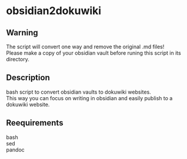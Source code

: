 # obsidian2dokuwiki

## Warning
The script will convert one way and remove the original .md files!  
Please make a copy of your obsidian vault before runing this script in its directory.

## Description
bash script to convert obsidian vaults to dokuwiki websites.  
This way you can focus on writing in obsidian and easily publish to a dokuwiki website.

## Reequirements
bash  
sed  
pandoc  
